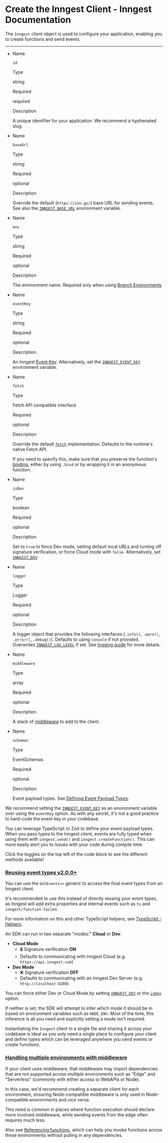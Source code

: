 # Create the Inngest Client - Inngest Documentation

The `Inngest` client object is used to configure your application, enabling you to create functions and send events.

---

- Name

  `id`

  Type

  string

  Required

  required

  Description

  A unique identifier for your application. We recommend a hyphenated slug.

- Name

  `baseUrl`

  Type

  string

  Required

  optional

  Description

  Override the default (`https://inn.gs/`) base URL for sending events. See also the [`INNGEST_BASE_URL`](about:/docs/sdk/environment-variables#inngest-base-url) environment variable.

- Name

  `env`

  Type

  string

  Required

  optional

  Description

  The environment name. Required only when using [Branch Environments](https://www.inngest.com/docs/platform/environments).

- Name

  `eventKey`

  Type

  string

  Required

  optional

  Description

  An Inngest [Event Key](https://www.inngest.com/docs/events/creating-an-event-key). Alternatively, set the [`INNGEST_EVENT_KEY`](about:/docs/sdk/environment-variables#inngest-event-key) environment variable.

- Name

  `fetch`

  Type

  Fetch API compatible interface

  Required

  optional

  Description

  Override the default [`fetch`](https://developer.mozilla.org/en-US/docs/Web/API/Fetch_API) implementation. Defaults to the runtime's native Fetch API.

  If you need to specify this, make sure that you preserve the function's [binding](https://developer.mozilla.org/en-US/docs/Web/JavaScript/Reference/Global_objects/Function/bind), either by using `.bind` or by wrapping it in an anonymous function.

- Name

  `isDev`

  Type

  boolean

  Required

  optional

  Description

  Set to `true` to force Dev mode, setting default local URLs and turning off signature verification, or force Cloud mode with `false`. Alternatively, set [`INNGEST_DEV`](about:/docs/sdk/environment-variables#inngest-dev).

- Name

  `logger`

  Type

  Logger

  Required

  optional

  Description

  A logger object that provides the following interfaces (`.info()`, `.warn()`, `.error()`, `.debug()`). Defaults to using `console` if not provided. Overwrites [`INNGEST_LOG_LEVEL`](about:/docs/sdk/environment-variables#inngest-log-level) if set. See [logging guide](https://www.inngest.com/docs/guides/logging) for more details.

- Name

  `middleware`

  Type

  array

  Required

  optional

  Description

  A stack of [middleware](https://www.inngest.com/docs/reference/middleware/overview) to add to the client.

- Name

  `schemas`

  Type

  EventSchemas

  Required

  optional

  Description

  Event payload types. See [Defining Event Payload Types](about:/docs/reference/client/create#defining-event-payload-types).

We recommend setting the [`INNGEST_EVENT_KEY`](about:/docs/sdk/environment-variables#inngest-event-key) as an environment variable over using the `eventKey` option. As with any secret, it's not a good practice to hard-code the event key in your codebase.

You can leverage TypeScript or Zod to define your event payload types. When you pass types to the Inngest client, events are fully typed when using them with `inngest.send()` and `inngest.createFunction()`. This can more easily alert you to issues with your code during compile time.

Click the toggles on the top left of the code block to see the different methods available!

### [Reusing event types v2.0.0+](about:/docs/reference/client/create#reusing-event-types)

You can use the `GetEvents<>` generic to access the final event types from an Inngest client.

It's recommended to use this instead of directly reusing your event types, as Inngest will add extra properties and internal events such as `ts` and `inngest/function.failed`.

For more information on this and other TypeScript helpers, see [TypeScript - Helpers](about:/docs/typescript#helpers).

An SDK can run in two separate "modes:" **Cloud** or **Dev**.

- **Cloud Mode**
  - 🔒 Signature verification **ON**
  - Defaults to communicating with Inngest Cloud (e.g. `https://api.inngest.com`)
- **Dev Mode**
  - ❌ Signature verification **OFF**
  - Defaults to communicating with an Inngest Dev Server (e.g. `http://localhost:8288`)

You can force either Dev or Cloud Mode by setting [`INNGEST_DEV`](about:/docs/sdk/environment-variables#inngest-dev) or the [`isDev`](about:/docs/reference/client/create#configuration) option.

If neither is set, the SDK will attempt to infer which mode it should be in based on environment variables such as `NODE_ENV`. Most of the time, this inference is all you need and explicitly setting a mode isn't required.

Instantiating the `Inngest` client in a single file and sharing it across your codebase is ideal as you only need a single place to configure your client and define types which can be leveraged anywhere you send events or create functions.

### [Handling multiple environments with middleware](about:/docs/reference/client/create#handling-multiple-environments-with-middleware)

If your client uses middleware, that middleware may import dependencies that are not supported across multiple environments such as "Edge" and "Serverless" (commonly with either access to WebAPIs or Node).

In this case, we'd recommend creating a separate client for each environment, ensuring Node-compatible middleware is only used in Node-compatible environments and vice versa.

This need is common in places where function execution should declare more involved middleware, while sending events from the edge often requires much less.

Also see [Referencing functions](https://www.inngest.com/docs/functions/references), which can help you invoke functions across these environments without pulling in any dependencies.

